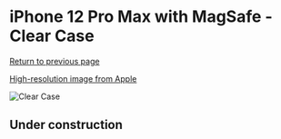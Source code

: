 # iPhone 12 Pro Max  with MagSafe - Clear Case

[Return to previous page](/iphone_12)

[High-resolution image from Apple](https://store.storeimages.cdn-apple.com/8756/as-images.apple.com/is/MHLN3?wid=4500&hei=4500&fmt=png)

<div style="width: 512px"><img src="/almost_uncompressed/MHLN3.webp" alt="Clear Case"></div>

## Under construction
